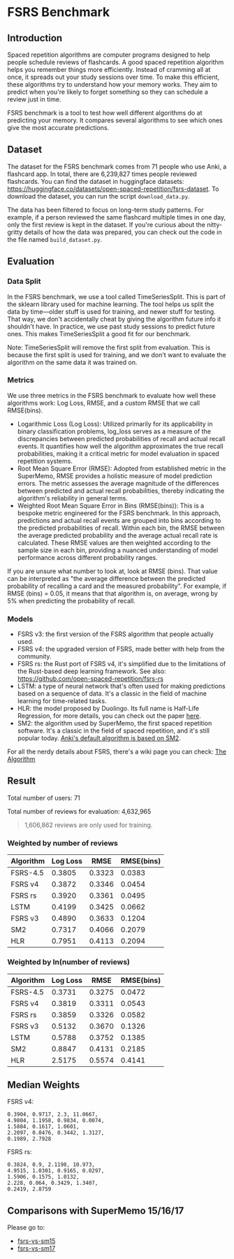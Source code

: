 # FSRS Benchmark

## Introduction

Spaced repetition algorithms are computer programs designed to help people schedule reviews of flashcards. A good spaced repetition algorithm helps you remember things more efficiently. Instead of cramming all at once, it spreads out your study sessions over time. To make this efficient, these algorithms try to understand how your memory works. They aim to predict when you're likely to forget something so they can schedule a review just in time.

FSRS benchmark is a tool to test how well different algorithms do at predicting your memory. It compares several algorithms to see which ones give the most accurate predictions.

## Dataset

The dataset for the FSRS benchmark comes from 71 people who use Anki, a flashcard app. In total, there are 6,239,827 times people reviewed flashcards. You can find the dataset in huggingface datasets: https://huggingface.co/datasets/open-spaced-repetition/fsrs-dataset. To download the dataset, you can run the script `download_data.py`.

The data has been filtered to focus on long-term study patterns. For example, if a person reviewed the same flashcard multiple times in one day, only the first review is kept in the dataset. If you're curious about the nitty-gritty details of how the data was prepared, you can check out the code in the file named `build_dataset.py`.

## Evaluation

### Data Split

In the FSRS benchmark, we use a tool called TimeSeriesSplit. This is part of the sklearn library used for machine learning. The tool helps us split the data by time—older stuff is used for training, and newer stuff for testing. That way, we don't accidentally cheat by giving the algorithm future info it shouldn't have. In practice, we use past study sessions to predict future ones. This makes TimeSeriesSplit a good fit for our benchmark.

Note: TimeSeriesSplit will remove the first split from evaluation. This is because the first split is used for training, and we don't want to evaluate the algorithm on the same data it was trained on.

### Metrics

We use three metrics in the FSRS benchmark to evaluate how well these algorithms work: Log Loss, RMSE, and a custom RMSE that we call RMSE(bins).

- Logarithmic Loss (Log Loss): Utilized primarily for its applicability in binary classification problems, log_loss serves as a measure of the discrepancies between predicted probabilities of recall and actual recall events. It quantifies how well the algorithm approximates the true recall probabilities, making it a critical metric for model evaluation in spaced repetition systems.
- Root Mean Square Error (RMSE): Adopted from established metric in the SuperMemo, RMSE provides a holistic measure of model prediction errors. The metric assesses the average magnitude of the differences between predicted and actual recall probabilities, thereby indicating the algorithm's reliability in general terms.
- Weighted Root Mean Square Error in Bins (RMSE(bins)): This is a bespoke metric engineered for the FSRS benchmark. In this approach, predictions and actual recall events are grouped into bins according to the predicted probabilities of recall. Within each bin, the RMSE between the average predicted probability and the average actual recall rate is calculated. These RMSE values are then weighted according to the sample size in each bin, providing a nuanced understanding of model performance across different probability ranges.

If you are unsure what number to look at, look at RMSE (bins). That value can be interpreted as "the average difference between the predicted probability of recalling a card and the measured probability". For example, if RMSE (bins) = 0.05, it means that that algorithm is, on average, wrong by 5% when predicting the probability of recall.

### Models

- FSRS v3: the first version of the FSRS algorithm that people actually used.
- FSRS v4: the upgraded version of FSRS, made better with help from the community.
- FSRS rs: the Rust port of FSRS v4, it's simplified due to the limitations of the Rust-based deep learning framework. See also: https://github.com/open-spaced-repetition/fsrs-rs
- LSTM: a type of neural network that's often used for making predictions based on a sequence of data. It's a classic in the field of machine learning for time-related tasks.
- HLR: the model proposed by Duolingo. Its full name is Half-Life Regression, for more details, you can check out the paper [here](https://github.com/duolingo/halflife-regression).
- SM2: the algorithm used by SuperMemo, the first spaced repetition software. It's a classic in the field of spaced repetition, and it's still popular today. [Anki's default algorithm is based on SM2](https://faqs.ankiweb.net/what-spaced-repetition-algorithm.html).

For all the nerdy details about FSRS, there's a wiki page you can check: [The Algorithm](https://github.com/open-spaced-repetition/fsrs4anki/wiki/The-Algorithm)

## Result

Total number of users: 71

Total number of reviews for evaluation: 4,632,965

> 1,606,862 reviews are only used for training.

### Weighted by number of reviews

| Algorithm | Log Loss | RMSE | RMSE(bins) |
| --- | --- | --- | --- |
| FSRS-4.5 | 0.3805 | 0.3323 | 0.0383 |
| FSRS v4 | 0.3872 | 0.3346 | 0.0454 |
| FSRS rs | 0.3920 | 0.3361 | 0.0495 |
| LSTM | 0.4199 | 0.3425 | 0.0662 |
| FSRS v3 | 0.4890 | 0.3633 | 0.1204 |
| SM2 | 0.7317 | 0.4066 | 0.2079 |
| HLR | 0.7951 | 0.4113 | 0.2094 |

### Weighted by ln(number of reviews)

| Algorithm | Log Loss | RMSE | RMSE(bins) |
| --- | --- | --- | --- |
| FSRS-4.5 | 0.3731 | 0.3275 | 0.0472 |
| FSRS v4 | 0.3819 | 0.3311 | 0.0543 |
| FSRS rs | 0.3859 | 0.3326 | 0.0582 |
| FSRS v3 | 0.5132 | 0.3670 | 0.1326 |
| LSTM | 0.5788 | 0.3752 | 0.1385 |
| SM2 | 0.8847 | 0.4131 | 0.2185 |
| HLR | 2.5175 | 0.5574 | 0.4141 |

## Median Weights

FSRS v4:

```
0.3904, 0.9717, 2.3, 11.0667,
4.9804, 1.1958, 0.9834, 0.0074,
1.5884, 0.1617, 1.0601,
2.2097, 0.0476, 0.3442, 1.3127,
0.1989, 2.7928
```

FSRS rs:

```
0.3824, 0.9, 2.1198, 10.973,
4.9515, 1.0301, 0.9165, 0.0297,
1.5906, 0.1575, 1.0132,
2.228, 0.064, 0.3429, 1.3407,
0.2419, 2.8759
```

## Comparisons with SuperMemo 15/16/17

Please go to:
- [fsrs-vs-sm15](https://github.com/open-spaced-repetition/fsrs-vs-sm15)
- [fsrs-vs-sm17](https://github.com/open-spaced-repetition/fsrs-vs-sm17)
